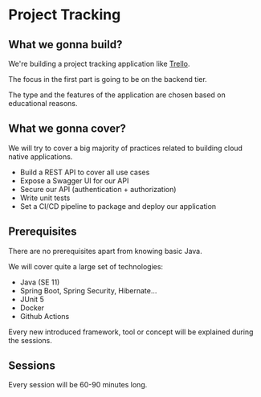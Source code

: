 # Project Tracking

## What we gonna build?

We're building a project tracking application like [Trello](https://trello.com/).

The focus in the first part is going to be on the backend tier.

The type and the features of the application are chosen based on educational reasons.

## What we gonna cover?

We will try to cover a big majority of practices related to building cloud native applications.

- Build a REST API to cover all use cases
- Expose a Swagger UI for our API
- Secure our API (authentication + authorization)
- Write unit tests
- Set a CI/CD pipeline to package and deploy our application

## Prerequisites

There are no prerequisites apart from knowing basic Java.

We will cover quite a large set of technologies:

- Java (SE 11)
- Spring Boot, Spring Security, Hibernate...
- JUnit 5
- Docker
- Github Actions

Every new introduced framework, tool or concept will be explained during the sessions.

## Sessions

Every session will be 60-90 minutes long.
